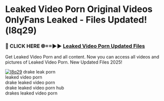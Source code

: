 # Leaked Video Porn Original Videos 0nlyFans Leaked - Files Updated! (l8q29)

<h3>🔴 CLICK HERE 🌐==►► <a href="https://hideuri.com/03YgE1" rel="nofollow">Leaked Video Porn Updated Files</a></h3>

Get Leaked Video Porn and all content. Now you can access all videos and pictures of Leaked Video Porn. New Updated Files 2025!

[![l8q29](https://i.imgur.com/NaUBvic.gif)](https://hideuri.com/03YgE1)
drake leak porn<br>
leaked video porn<br>
drake leaked video porn<br>
drake leaked video porn hub<br>
drakes leaked video porn